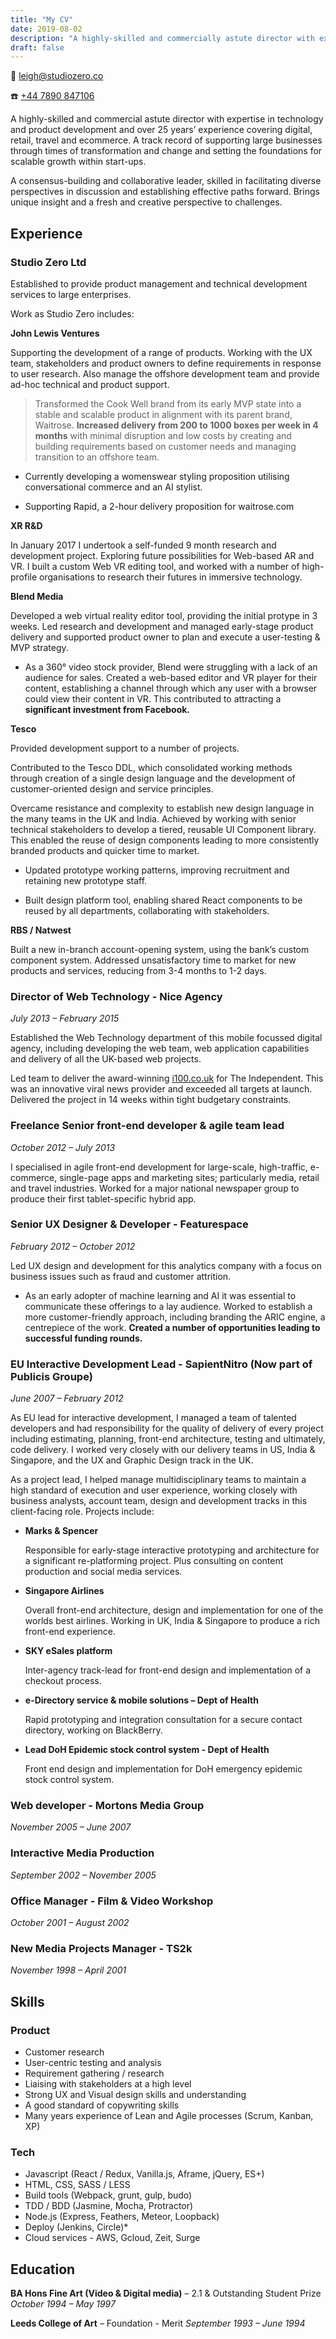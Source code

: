 ```yaml
---
title: "My CV"
date: 2019-08-02
description: "A highly-skilled and commercially astute director with expertise in technology and product development and over 25 years’ experience covering digital, retail, travel, media, retail banking and ecommerce."
draft: false
---
```


:email: leigh@studiozero.co

:phone: <a href="tel:+447890847106">+44 7890 847106</a>

A highly-skilled and commercial astute director with expertise in technology and product development and over 25 years’ experience covering digital, retail, travel and ecommerce. A track record of supporting large businesses through times of transformation and change and setting the foundations for scalable growth within start-ups.

A consensus-building and collaborative leader, skilled in facilitating diverse perspectives in discussion and establishing effective paths forward. Brings unique insight and a fresh and creative perspective to challenges.

## Experience

### Studio Zero Ltd

Established to provide product management and technical development services to large enterprises.

Work as Studio Zero includes:

**John Lewis Ventures**

Supporting the development of a range of products. Working with the UX team, stakeholders and product owners to define requirements in response to user research. Also manage the offshore development team and provide ad-hoc technical and product support.

> Transformed the Cook Well brand from its early MVP state into a stable and scalable product in alignment with its parent brand, Waitrose.
    **Increased delivery from 200 to 1000 boxes per week in 4 months** with minimal disruption and low costs by creating and building requirements based on customer needs and managing transition to an offshore team.

* Currently developing a womenswear styling proposition utilising conversational commerce and an AI stylist.

* Supporting Rapid, a 2-hour delivery proposition for waitrose.com

**XR R&D**

In January 2017 I undertook a self-funded 9 month research and development project. Exploring future possibilities for Web-based AR and VR. I built a custom Web VR editing tool, and worked with a number of high-profile organisations to research their futures in immersive technology.

**Blend Media**

Developed a web virtual reality editor tool, providing the initial protype in 3 weeks. Led research and development and
    managed early-stage product delivery and supported product owner to plan and execute a user-testing &amp; MVP strategy.

* As a 360° video stock provider, Blend were struggling with a lack of an audience for sales. Created a web-based
    editor and VR player for their content, establishing a channel through which any user with a browser could view
    their content in VR. This contributed to attracting a **significant investment from Facebook.**

**Tesco**

Provided development support to a number of projects.

Contributed to the Tesco DDL, which consolidated working methods through creation of a single design language and the development of customer-oriented design and service principles.

Overcame resistance and complexity to establish new design language in the many teams in the UK and India. Achieved by working with senior technical stakeholders to develop a tiered, reusable UI Component library. This enabled the reuse of design components leading to more consistently branded products and quicker time to market.

* Updated prototype working patterns, improving recruitment and retaining new prototype staff.

* Built design platform tool, enabling shared React components to be reused by all departments, collaborating with stakeholders.

**RBS / Natwest**

Built a new in-branch account-opening system, using the bank’s custom component system. Addressed unsatisfactory time to market for new products and services, reducing from 3-4 months to 1-2 days.

### Director of Web Technology - Nice Agency
_July 2013 – February 2015_

Established the Web Technology department of this mobile focussed digital agency, including developing the web team, web application capabilities and delivery of all the UK-based web projects.

Led team to deliver the award-winning <a href="http://i100.co.uk" target="_blank">i100.co.uk</a> for The Independent. This was an innovative viral news provider and exceeded all targets at launch. Delivered the project in 14 weeks within tight budgetary constraints.

### Freelance Senior front-end developer & agile team lead
_October 2012 – July 2013_

I specialised in agile front-end development for large-scale, high-traffic, e-commerce, single-page apps and marketing sites; particularly media, retail and travel industries. Worked for a major national newspaper group to produce their first tablet-specific hybrid app.

### Senior UX Designer & Developer - Featurespace
_February 2012 – October 2012_

Led UX design and development for this analytics company with a focus on business issues such as fraud and customer attrition.

* As an early adopter of machine learning and AI it was essential to communicate these offerings to a lay audience. Worked to establish a more customer-friendly approach, including branding the ARIC engine, a centrepiece of the work. **Created a number of opportunities leading to successful funding rounds.**

### EU Interactive Development Lead - SapientNitro (Now part of Publicis Groupe)
_June 2007 – February 2012_

As EU lead for interactive development, I managed a team of talented developers and had responsibility for the quality of delivery of every project including estimating, planning, front-end architecture, testing and ultimately, code delivery. I worked very closely with our delivery teams in US, India & Singapore, and the UX and Graphic Design track in the UK.

As a project lead, I helped manage multidisciplinary teams to maintain a high standard of execution and user experience, working closely with business analysts, account team, design and development tracks in this client-facing role. Projects include:

*   **Marks & Spencer**

    Responsible for early-stage interactive prototyping and architecture for a significant re-platforming project. Plus consulting on content production and social media services.

*   **Singapore Airlines**

	Overall front-end architecture, design and implementation for one of the worlds best airlines. Working in UK, India & Singapore to produce a rich front-end experience.

*   **SKY eSales platform**

	Inter-agency track-lead for front-end design and implementation of a checkout process.

*   **e-Directory service & mobile solutions – Dept of Health**

	Rapid prototyping and integration consultation for a secure contact directory, working on BlackBerry.

*   **Lead DoH Epidemic stock control system - Dept of Health**

	Front end design and implementation for DoH emergency epidemic stock control system.

### Web developer - Mortons Media Group
_November 2005 – June 2007_


### Interactive Media Production
_September 2002 – November 2005_


### Office Manager - Film & Video Workshop
_October 2001 – August 2002_

### New Media Projects Manager - TS2k
_November 1998 – April 2001_


## Skills
### Product

* Customer research
* User-centric testing and analysis
* Requirement gathering / research
* Liaising with stakeholders at a high level
* Strong UX and Visual design skills and understanding
* A good standard of copywriting skills
* Many years experience of Lean and Agile processes (Scrum, Kanban, XP)

### Tech

* Javascript (React / Redux, Vanilla.js, Aframe, jQuery, ES+)
* HTML, CSS, SASS / LESS
* Build tools (Webpack, grunt, gulp, budo)
* TDD / BDD (Jasmine, Mocha, Protractor)
* Node.js (Express, Feathers, Meteor, Loopback)
* Deploy (Jenkins, Circle)*
* Cloud services - AWS, Gcloud, Zeit, Surge


## Education

**BA Hons Fine Art (Video & Digital media)** – 2.1 & Outstanding Student Prize
_October 1994 – May 1997_

**Leeds College of Art** – Foundation - Merit
_September 1993 – June 1994_